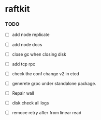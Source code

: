 # raftkit

### TODO 
- [ ] add node replicate
- [ ] add node docs 
- [ ] close gc when closing disk 
- [ ] add tcp rpc 
- [ ] check the conf change v2 in etcd
- [ ] generete grpc under standalone package. 
- [ ] Repair wall 
- [ ] disk check all logs
- [ ] remoce retry after from linear read 



